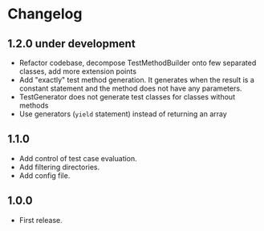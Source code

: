 # Changelog

## 1.2.0 under development

- Refactor codebase, decompose TestMethodBuilder onto few separated classes, add more extension points
- Add "exactly" test method generation. It generates when the result is a constant statement and the method does not have any parameters. 
- TestGenerator does not generate test classes for classes without methods 
- Use generators (`yield` statement) instead of returning an array 

## 1.1.0

- Add control of test case evaluation.
- Add filtering directories.
- Add config file.

## 1.0.0

- First release.
